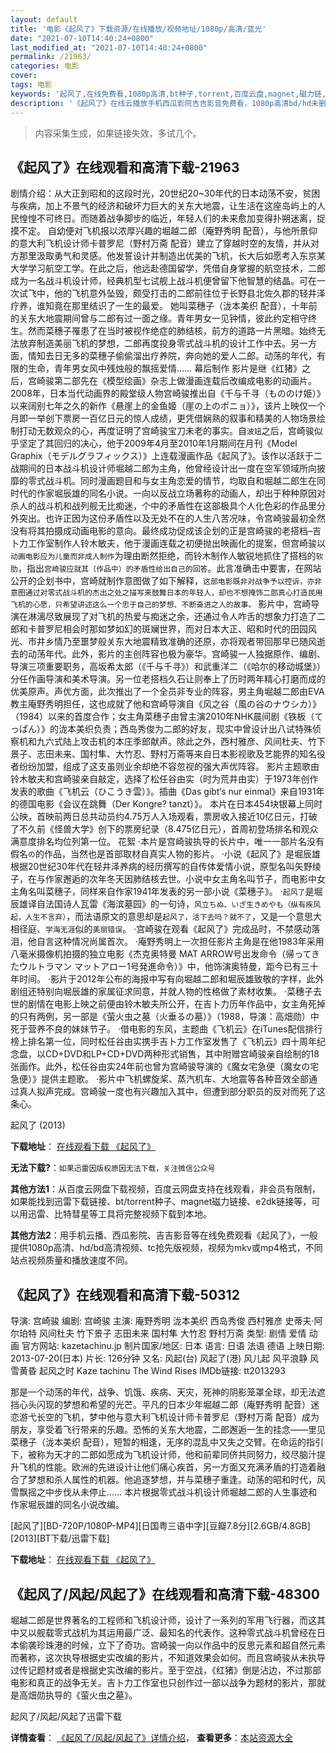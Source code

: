 ```yaml
---
layout: default
title: '电影《起风了》下载资源/在线播放/视频地址/1080p/高清/蓝光'
date: "2021-07-10T14:40:24+0800"
last_modified_at: "2021-07-10T14:40:24+0800"
permalink: /21963/
categories: 电影
cover:
tags: 电影
keywords: '起风了,在线免费看,1080p高清,bt种子,torrent,百度云盘,magnet,磁力链,迅雷下载资源'
description: '《起风了》在线云播放手机西瓜影院吉吉影音免费看，1080p高清bd/hd未删减完整版和tc抢先枪版，mkv/mp4格式，附带bt/torrent种子、magnet/磁力链、百度云盘、网盘资源迅雷下载链接'
---
```


>内容采集生成，如果链接失效，多试几个。


## 《起风了》在线观看和高清下载-21963

剧情介绍：从大正到昭和的这段时光，20世纪20~30年代的日本动荡不安，贫困与疾病，加上不景气的经济和破坏力巨大的关东大地震，让生活在这座岛屿上的人民惶惶不可终日。而随着战争脚步的临近，年轻人们的未来愈加变得扑朔迷离，捉摸不定。 自幼便对飞机报以浓厚兴趣的堀越二郎（庵野秀明 配音），与他所景仰的意大利飞机设计师卡普罗尼（野村万斋 配音）建立了穿越时空的友情，并从对方那里汲取勇气和灵感。他发誓设计并制造出优美的飞机，长大后如愿考入东京某大学学习航空工学。在此之后，他远赴德国留学，凭借自身掌握的航空技术，二郎成为一名战斗机设计师，经典机型七试舰上战斗机便曾留下他智慧的结晶。可在一次试飞中，他的飞机意外坠毁，颇受打击的二郎前往位于长野县北佐久郡的轻井泽疗养，谁知竟在那里结识了一生的最爱。 她叫菜穗子（泷本美织 配音），十年前的关东大地震期间曾与二郎有过一面之缘。青年男女一见钟情，彼此约定相守终生。然而菜穗子罹患了在当时被视作绝症的肺结核，前方的道路一片黑暗。始终无法放弃制造美丽飞机的梦想，二郎再度投身零式战斗机的设计工作中去。另一方面，情知去日无多的菜穗子偷偷溜出疗养院，奔向她的爱人二郎。动荡的年代，有限的生命，青年男女风中残烛般的飘摇爱情…… 幕后制作 影片是继《红猪》之后，宫崎骏第二部先在《模型绘画》杂志上做漫画连载后改编成电影的动画片。 2008年，日本当代动画界的殿堂级人物宫崎骏推出自《千与千寻（もののけ姫）》以来阔别七年之久的新作《悬崖上的金鱼姬（崖の上のポニョ）》，该片上映仅一个月即一举创下票房一百亿日元的惊人成绩，更凭借娴熟的叙事和精美的人物场景绘制打动无数观众的心，再度证明了宫崎骏宝刀未老的事实。自`波妞`之后，宫崎骏似乎坚定了其回归的决心，他于2009年4月至2010年1月期间在月刊《Model Graphix（モデルグラフィックス）》上连载漫画作品《起风了》。该作以活跃于二战期间的日本战斗机设计师堀越二郎为主角，他曾经设计出一度在空军领域所向披靡的零式战斗机。同时漫画题目和与女主角恋爱的情节，均取自和堀越二郎生在同时代的作家堀辰雄的同名小说。一向以反战立场著称的动画人，却出于种种原因对杀人的战斗机和战列舰无比痴迷，个中的矛盾性在这部极具个人化色彩的作品里分外突出。也许正因为这份矛盾性以及无处不在的人生八苦况味，令宫崎骏最初全然没有将其拍摄成动画电影的意向。最终成功促成该企划的正是宫崎骏的老搭档–吉卜力工作室制作人铃木敏夫，他于漫画连载之初便抛出映画化的提案，但宫崎骏以`动画电影应为儿童而非成人制作`为理由断然拒绝，而铃木制作人敏锐地抓住了搭档的`软肋`，指出`宫崎骏应就其（作品中）的矛盾性给出自己的回答`。此言准确击中要害，在网站公开的企划书中，宫崎就制作意图做了如下解释，`这部电影既非对战争予以控诉，亦非意图通过对零式战斗机的杰出之处之描写来鼓舞日本的年轻人，却也不想掩饰二郎真心打造民用飞机的心愿，只希望讲述这么一个忠于自己的梦想、不断奋进之人的故事。` 影片中，宫崎导演在淋漓尽致展现了对飞机的热爱与痴迷之余，还通过令人咋舌的想象力打造了二郎和卡普罗尼相会时那如梦如幻的斑斓世界，而对日本大正、昭和时代的田园风光、市井乡情乃至噩梦般关东大地震精致准确的还原，亦将观者带回那早已随风逝去的动荡年代。此外，影片的主创阵容也极为豪华。宫崎骏一人独据原作、编剧、导演三项重要职务，高坂希太郎（《千与千寻》）和武重洋二（《哈尔的移动城堡》）分任作画导演和美术导演。另一位老搭档久石让则奉上了历时两年精心打磨而成的优美原声。声优方面，此次推出了一个全员非专业的阵容，男主角堀越二郎由EVA教主庵野秀明担任，这也成就了他和宫崎导演自《风之谷（風の谷のナウシカ）》（1984）以来的首度合作；女主角菜穗子由曾主演2010年NHK晨间剧《铁板（てっぱん）》的泷本美织负责；西岛秀俊为二郎的好友，现实中曾设计出八试特殊侦察机和九六式陆上攻击机的本庄季郎献声。除此之外，西村雅彦、风间杜夫、竹下景子、志田未来、国村隼、大竹忍、野村万斋等来自日本影视歌及艺能界的知名役者纷纷加盟，组成了这支虽则业余却绝不容忽视的强大声优阵容。 影片主题歌由铃木敏夫和宫崎骏亲自敲定，选择了松任谷由实（时为荒井由实）于1973年创作发表的歌曲《飞机云（ひこうき雲）》。插曲《Das gibt‘s nur einmal》来自1931年的德国电影《会议在跳舞（Der Kongre? tanzt）》。 本片在日本454块银幕上同时公映，首映前两日总共动员约4.75万人入场观看，票房收入接近10亿日元，打破了不久前《怪兽大学》创下的票房纪录（8.475亿日元），首周初登场排名和观众满意度排名均位列第一位。 花絮 ·本片是宫崎骏执导的长片中，唯一一部片名没有假名`の`的作品，当然也是首部取材自真实人物的影片。 ·小说《起风了》是堀辰雄根据20世纪30年代在轻井泽养病的经历撰写的自传体爱情小说，原型名叫矢野绫子，在与作家邂逅的次年冬天因肺结核去世。小说中女主角名叫节子，而电影中女主角名叫菜穗子，同样来自作家1941年发表的另一部小说《菜穗子》。 ·`起风了`是堀辰雄译自法国诗人瓦雷《海滨墓园》的一句诗，`风立ちぬ、いざ生きめやも（纵有疾风起，人生不言弃）`，而法语原文的意思却是`起风了，活下去吗？就不了`，又是一个意思大相径庭、`学海无涯`似的`美丽错误`。 ·宫崎骏在观看《起风了》完成品时，不禁感动落泪，他自言这种情况尚属首次。 ·庵野秀明上一次担任影片主角是在他1983年采用八毫米摄像机拍摄的独立电影《杰克奥特曼 MAT ARROW号出发命令（帰ってきたウルトラマン マットアロー1号発進命令）》中，他饰演奥特曼，距今已有三十年时间。 ·影片于2012年公布的海报中写有向堀越二郎和堀辰雄致敬的字样，此外剧组还特别向堀辰雄的家属征求同意，并就人物的性格做了素材收集。 ·菜穗子去世的剧情在电影上映之前便由铃木敏夫所公开，在吉卜力历年作品中，女主角死掉的只有两例，另一部是《萤火虫之墓（火垂るの墓）》（1988，导演：高畑勋）中死于营养不良的妹妹节子。 ·借电影的东风，主题曲《飞机云》在iTunes配信排行榜上排名第一位，同时松任谷由实携手吉卜力工作室发售了《飞机云》四十周年纪念盘，以CD+DVD和LP+CD+DVD两种形式销售，其中附赠宫崎骏亲自绘制的18张画作。此外，松任谷由实24年前也曾为宫崎骏导演的《魔女宅急便（魔女の宅急便）》提供主题歌。 ·影片中飞机螺旋桨、蒸汽机车、大地震等各种音效全部通过真人拟声完成。宫崎骏一度也有兴趣加入其中，但遭到部分职员的反对而死了这条心。


起风了 (2013)

**下载地址**： [在线观看下载 《起风了》](https://www.btbtdy.me/btdy/dy810.html) 


**无法下载?**：`如果迅雷因版权原因无法下载，关注微信公众号 `

**其他方法1**：从百度云网盘下载视频，百度云网盘支持在线观看，非会员有限制，如果能找到迅雷下载链接、bt/torrent种子、magnet磁力链接、e2dk链接等，可以用迅雷、比特彗星等工具将完整视频下载到本地。

**其他方法2**：用手机云播、西瓜影院、吉吉影音等在线免费观看《起风了》，一般提供1080p高清、hd/bd高清视频、tc抢先版视频，视频为mkv或mp4格式，不同站点视频质量和播放速度不同。


## 《起风了》在线观看和高清下载-50312

导演: 宫崎骏 编剧: 宫崎骏 主演: 庵野秀明 泷本美织 西岛秀俊 西村雅彦 史蒂夫·阿尔珀特 风间杜夫 竹下景子 志田未来 国村隼 大竹忍 野村万斋 类型: 剧情 爱情 动画 官方网站: kazetachinu.jp 制片国家/地区: 日本 语言: 日语 法语 德语 上映日期: 2013-07-20(日本) 片长: 126分钟 又名: 风起(台) 风起了(港) 风儿起 风平浪静 风雪黄昏 起风之时 Kaze tachinu The Wind Rises IMDb链接: tt2013293

那是一个动荡的年代，战争、饥饿、疾病、天灾，死神的阴影笼罩全球，却无法遮挡心头闪现的梦想和希望的光芒。平凡的日本少年堀越二郎（庵野秀明 配音）迷恋游弋长空的飞机，梦中他与意大利飞机设计师卡普罗尼（野村万斋 配音）成为朋友，享受着飞行带来的乐趣。恐怖的关东大地震，二郎邂逅一生的挂念——里见菜穗子（泷本美织 配音），短暂的相逢，无序的混乱中又失之交臂。在命运的指引下，被称为天才的二郎如愿成为飞机设计师，他和前辈同侪共同努力，绞尽脑汁提升飞机的性能。欧洲的先进设计让他们痛心疾首，另一方面又充满矛盾的打造着融合了梦想和杀人属性的机器。他追逐梦想，并与菜穗子重逢。动荡的昭和时代，风雪飘摇之中步伐从未停止…… 本片根据零式战斗机设计师堀越二郎的人生事迹和作家堀辰雄的同名小说改编。


[起风了][BD-720P/1080P-MP4][日国粤三语中字][豆瓣7.8分][2.6GB/4.8GB][2013][BT下载/迅雷下载]

**下载地址**： [在线观看下载 《起风了》](https://www.btdx8.com/torrent/the_wind-rises_2013.html) 


## 《起风了/风起/风起了》在线观看和高清下载-48300

堀越二郎是世界著名的工程师和飞机设计师，设计了一系列的军用飞行器，而这其中又以舰载零式战机为其运用最广泛、最知名的代表作。这种零式战斗机曾经在日本偷袭珍珠港的时候，立下了奇功。宫崎骏一向以作品中的反思元素和超自然元素而著称，这次执导根据史实改编的影片，不知道效果会如何。而且宫崎骏从未执导过传记题材或者是根据史实改编的影片。至于空战，《红猪》倒是沾边，不过那部电影和真正的战争无关。吉卜力工作室也只创作过一部以战争为题材的影片，那就是高畑勋执导的《萤火虫之墓》。</p>


起风了/风起/风起了迅雷下载

**详情查看**： [《起风了/风起/风起了》详情介绍](/movie/48300/)， **查看更多**：[本站资源大全](/movie/t/all/)

